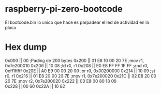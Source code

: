 # raspberry-pi-zero-bootcode
El bootcode.bin lo unico que hace es parpadear el led de actividad en la placa

# Hex dump
0x000  || 00                  ;Pading de 200 bytes
0x200  || 01 E8 10 00 20 7E   ;mov r1, 0x7e200010
0x206  || 10 08               ;ld r0, r1
0x208  || E0 E8 FF FF 1F FF   ;and r0, 0xff1fffff
0x20E  || A0 E9 00 00 20 00   ;or r0, 0x00200000
0x214  || 10 09               ;st r0, r1
0x216  || 01 E8 20 00 20 7E   ;mov r1, 0x7e200020
0x21C  || 02 E8 20 00 20 7E   ;mov r2, 0x7e200020
0x222  || 03 E8 00 80 13 09   
0x228  || 00 60
0x22A  || 10 62 
